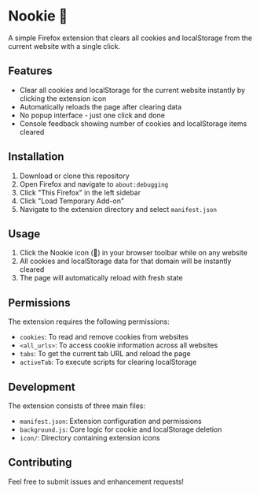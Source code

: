 # Nookie 🍪

A simple Firefox extension that clears all cookies and localStorage from the current website with a single click.

## Features

- Clear all cookies and localStorage for the current website instantly by clicking the extension icon
- Automatically reloads the page after clearing data
- No popup interface - just one click and done
- Console feedback showing number of cookies and localStorage items cleared

## Installation

1. Download or clone this repository
2. Open Firefox and navigate to `about:debugging`
3. Click "This Firefox" in the left sidebar
4. Click "Load Temporary Add-on"
5. Navigate to the extension directory and select `manifest.json`

## Usage

1. Click the Nookie icon (🍪) in your browser toolbar while on any website
2. All cookies and localStorage data for that domain will be instantly cleared
3. The page will automatically reload with fresh state

## Permissions

The extension requires the following permissions:

- `cookies`: To read and remove cookies from websites
- `<all_urls>`: To access cookie information across all websites
- `tabs`: To get the current tab URL and reload the page
- `activeTab`: To execute scripts for clearing localStorage

## Development

The extension consists of three main files:

- `manifest.json`: Extension configuration and permissions
- `background.js`: Core logic for cookie and localStorage deletion
- `icon/`: Directory containing extension icons

## Contributing

Feel free to submit issues and enhancement requests!
